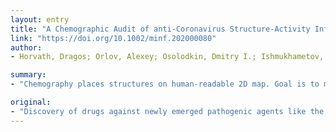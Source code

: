 ```yaml
---
layout: entry
title: "A Chemographic Audit of anti-Coronavirus Structure-Activity Information from Public Databases (ChEMBL)"
link: "https://doi.org/10.1002/minf.202000080"
author:
- Horvath, Dragos; Orlov, Alexey; Osolodkin, Dmitry I.; Ishmukhametov, Aydar A.; Marcou, Gilles; Varnek, Alexandre

summary:
- "Chemography places structures on human-readable 2D map. Goal is to map medicinal chemistry efforts so far targeted against CoVs. Maps are challenged to provide predictive activity landscapes against viral proteins. Definition of ?anti-CoV? map zones led to selection of therein residing 380 potential anti-coV agents out of a vast pool of 800M organic compounds. Scientists need to get acquainted with and develop a global oversight over so-far tested molecules."

original:
- "Discovery of drugs against newly emerged pathogenic agents like the SARS-CoV-2 coronavirus (CoV) must be based on previous research against related species. Scientists need to get acquainted with and develop a global oversight over so-far tested molecules. Chemography (herein used Generative Topographic Mapping, in particular) places structures on a human-readable 2D map (obtained by dimensionality reduction of the chemical space of molecular descriptors) and is thus well suited for such an audit. The goal is to map medicinal chemistry efforts so far targeted against CoVs. This includes comparing libraries tested against various virus species/genera, predicting their polypharmacological profiles and highlighting often encountered chemotypes. Maps are challenged to provide predictive activity landscapes against viral proteins. Definition of ?anti-CoV? map zones led to selection of therein residing 380 potential anti-CoV agents, out of a vast pool of 800M organic compounds."
---
```



